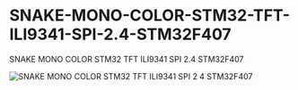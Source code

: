 # SNAKE-MONO-COLOR-STM32-TFT-ILI9341-SPI-2.4-STM32F407
SNAKE MONO COLOR STM32 TFT ILI9341 SPI 2.4 STM32F407

![SNAKE MONO COLOR STM32 TFT ILI9341 SPI 2 4 STM32F407](https://github.com/offpic/SNAKE-MONO-COLOR-STM32-TFT-ILI9341-SPI-2.4-STM32F407/assets/31142397/554908b8-d9dd-450a-ba98-9735497e6017)
